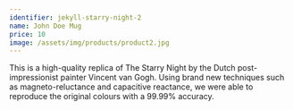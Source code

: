 ```yaml
---
identifier: jekyll-starry-night-2
name: John Doe Mug
price: 10
image: /assets/img/products/product2.jpg
---
```

This is a high-quality replica of The Starry Night by the Dutch post-impressionist painter Vincent van Gogh. Using brand new techniques such as magneto-reluctance and capacitive reactance, we were able to reproduce the original colours with a 99.99% accuracy.